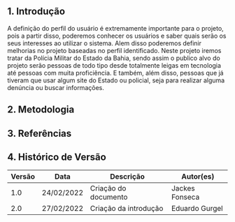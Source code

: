 ## 1. Introdução
A definição do perfil do usuário é extremamente importante para o projeto, pois a partir disso, poderemos conhecer os usuários e saber quais serão os seus interesses ao utilizar o sistema. Alem disso poderemos definir melhorias no projeto baseadas no perfil identificado.
Neste projeto iremos tratar da Polícia Militar do Estado da Bahia, sendo assim o publico alvo do projeto serão pessoas de todo tipo desde totalmente leigas em tecnologia até pessoas com muita proficiência. E também, além disso, pessoas que já  tiveram que usar algum site do Estado ou policial, seja para realizar alguma denúncia ou buscar informações.


## 2. Metodologia


## 3. Referências


## 4. Histórico de Versão

| Versão |  Data  |        Descrição        |     Autor(es)     | 
|--------|--------|-------------------------|-------------------|
| 1.0    | 24/02/2022       | Criação do documento    |  Jackes Fonseca |
| 2.0    | 27/02/2022       | Criação da introdução    |  Eduardo Gurgel |
